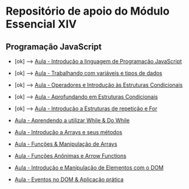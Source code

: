 # Repositório de apoio do Módulo Essencial XIV

## Programação JavaScript

- [ok] --> [Aula - Introdução a linguagem de Programação JavaScript](https://www.youtube.com/watch?v=z1PrvhSrxbQ)

- [ok] --> [Aula - Trabalhando com variáveis e tipos de dados](https://www.youtube.com/watch?v=GCsCWbXtoQA)

- [ok] --> [Aula - Operadores e Introdução às Estruturas Condicionais](https://www.youtube.com/watch?v=PJDQgSbJvok)

- [ok] --> [Aula - Aprofundando em Estruturas Condicionais](https://www.youtube.com/watch?v=xuo8T1KigIk)

- [ok] --> [Aula - Introdução a Estruturas de repetição e For](https://www.youtube.com/watch?v=pnCwp-30MPY)

- [Aula - Aprendendo a utilizar While & Do While](https://www.youtube.com/watch?v=N-AztuWEPGg)

- [Aula - Introdução a Arrays e seus métodos](https://www.youtube.com/watch?v=PwQGH492M8Q)

- [Aula - Funções & Manipulação de Arrays](https://www.youtube.com/watch?v=J3v0NEjEbAg)

- [Aula - Funções Anônimas e Arrow Functions](https://www.youtube.com/watch?v=nUW6F5Mt1mU)

- [Aula - Introdução e Manipulação de Elementos com o DOM](https://www.youtube.com/watch?v=YKjb6jz0JLY)

- [Aula - Eventos no DOM & Aplicação prática](https://www.youtube.com/watch?v=SSyd8PZXWLA)
